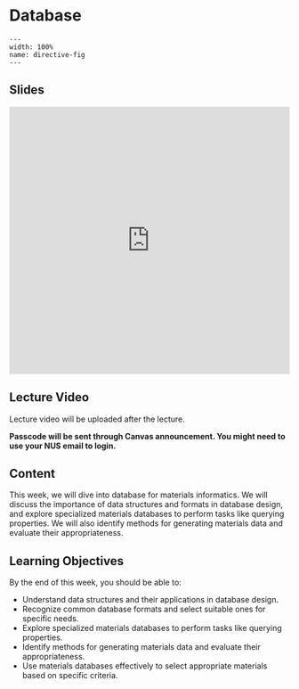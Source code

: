 # Database
```{image} ../figures/database_title.jpg
---
width: 100%
name: directive-fig
---
```

## Slides
<iframe src="https://docs.google.com/presentation/d/e/2PACX-1vQilh7zHIE8DTR5GaxTz8Xp8R54amSXeBiBRpETeJl1Z-yWm7IjxycK4z_IybXmjkCsSF2edy6oS9-4/embed?start=false&loop=false&delayms=3000" frameborder="0" width="100%" height="480" allowfullscreen="true" mozallowfullscreen="true" webkitallowfullscreen="true"></iframe>

## Lecture Video
Lecture video will be uploaded after the lecture.

**Passcode will be sent through Canvas announcement. You might need to use your NUS email to login.**

## Content
This week, we will dive into database for materials informatics. We will discuss the importance of data structures and formats in database design, and explore specialized materials databases to perform tasks like querying properties. We will also identify methods for generating materials data and evaluate their appropriateness.

## Learning Objectives
By the end of this week, you should be able to:

- Understand data structures and their applications in database design.
- Recognize common database formats and select suitable ones for specific needs.
- Explore specialized materials databases to perform tasks like querying properties.
- Identify methods for generating materials data and evaluate their appropriateness.
- Use materials databases effectively to select appropriate materials based on specific criteria.
